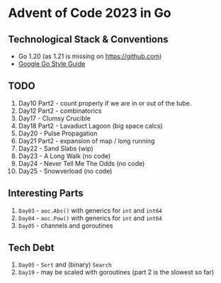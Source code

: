 # Advent of Code 2023 in Go

## Technological Stack & Conventions
* Go 1.20 (as 1.21 is missing on https://github.com)
* [Google Go Style Guide](https://google.github.io/styleguide/go/guide)

## TODO
1. Day10 Part2 - count properly if we are in or out of the tube.
2. Day12 Part2 - combinatorics
3. Day17 - Clumsy Crucible
4. Day18 Part2 - Lavaduct Lagoon (big space calcs)
5. Day20 - Pulse Propagation
6. Day21 Part2 - expansion of map / long running
7. Day22 - Sand Slabs (wip)
8. Day23 - A Long Walk (no code)
9. Day24 - Never Tell Me The Odds (no code)
10. Day25 - Snowverload (no code)

## Interesting Parts
1. `Day03` - `aoc.Abs()` with generics for `int` and `int64`
2. `Day04` - `aoc.Pow()` with generics for `int` and `int64`
3. `Day05` - channels and goroutines

## Tech Debt
1. `Day05` - `Sort` and (binary) `Search`
2. `Day19` - may be scaled with goroutines (part 2 is the slowest so far)
